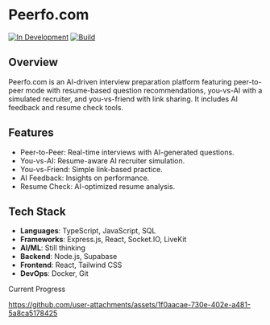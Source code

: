 # Peerfo.com 

[![In Development](https://img.shields.io/badge/Status-In_Development-yellow.svg)](https://github.com)
[![Build](https://img.shields.io/badge/Build-In_Progress-blue.svg)](https://github.com)

## Overview
Peerfo.com is an AI-driven interview preparation platform featuring peer-to-peer mode with resume-based question recommendations, you-vs-AI with a simulated recruiter, and you-vs-friend with link sharing. It includes AI feedback and resume check tools.

## Features
- Peer-to-Peer: Real-time interviews with AI-generated questions.
- You-vs-AI: Resume-aware AI recruiter simulation.
- You-vs-Friend: Simple link-based practice.
- AI Feedback: Insights on performance.
- Resume Check: AI-optimized resume analysis.

## Tech Stack
- **Languages**: TypeScript, JavaScript, SQL
- **Frameworks**: Express.js, React, Socket.IO, LiveKit
- **AI/ML**: Still thinking
- **Backend**: Node.js, Supabase
- **Frontend**: React, Tailwind CSS
- **DevOps**: Docker, Git


Current Progress

https://github.com/user-attachments/assets/1f0aacae-730e-402e-a481-5a8ca5178425

